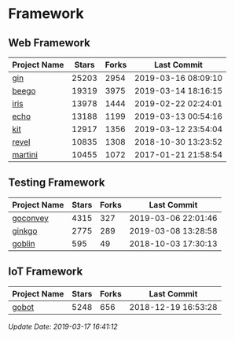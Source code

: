# Framework

## Web Framework

| Project Name | Stars | Forks | Last Commit |
| ------------ | ----- | ----- | ----------- |
| [gin](https://github.com/gin-gonic/gin) | 25203 | 2954 | 2019-03-16 08:09:10 |
| [beego](https://github.com/astaxie/beego) | 19319 | 3975 | 2019-03-14 18:16:15 |
| [iris](https://github.com/kataras/iris) | 13978 | 1444 | 2019-02-22 02:24:01 |
| [echo](https://github.com/labstack/echo) | 13188 | 1199 | 2019-03-13 00:54:16 |
| [kit](https://github.com/go-kit/kit) | 12917 | 1356 | 2019-03-12 23:54:04 |
| [revel](https://github.com/revel/revel) | 10835 | 1308 | 2018-10-30 13:23:52 |
| [martini](https://github.com/go-martini/martini) | 10455 | 1072 | 2017-01-21 21:58:54 |

## Testing Framework

| Project Name | Stars | Forks | Last Commit |
| ------------ | ----- | ----- | ----------- |
| [goconvey](https://github.com/smartystreets/goconvey) | 4315 | 327 | 2019-03-06 22:01:46 |
| [ginkgo](https://github.com/onsi/ginkgo) | 2775 | 289 | 2019-03-08 13:28:58 |
| [goblin](https://github.com/franela/goblin) | 595 | 49 | 2018-10-03 17:30:13 |

## IoT Framework

| Project Name | Stars | Forks | Last Commit |
| ------------ | ----- | ----- | ----------- |
| [gobot](https://github.com/hybridgroup/gobot) | 5248 | 656 | 2018-12-19 16:53:28 |

*Update Date: 2019-03-17 16:41:12*